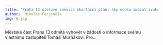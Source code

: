 ```yaml
---
title: "Praha 13 účelově změnila skartační plán, aby mohla smazat zvukový záznam ze zastupitelstva"
author:  Mikuláš Ferjenčík
img: 6.jpg
---
```


Městská část Praha 13 odmítá vyhovět v žádosti o informace svému vlastnímu zastupiteli Tomáši Murňákovi. Pro...
